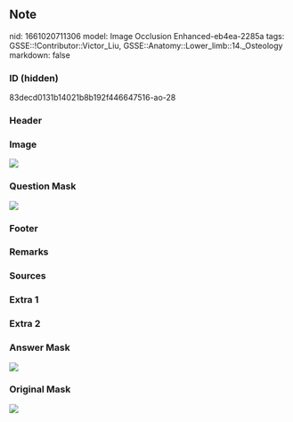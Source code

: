 ## Note
nid: 1661020711306
model: Image Occlusion Enhanced-eb4ea-2285a
tags: GSSE::!Contributor::Victor_Liu, GSSE::Anatomy::Lower_limb::14._Osteology
markdown: false

### ID (hidden)
83decd0131b14021b8b192f446647516-ao-28

### Header


### Image
<img src="tmppmpad434.png">

### Question Mask
<img src="83decd0131b14021b8b192f446647516-ao-28-Q.svg">

### Footer


### Remarks


### Sources


### Extra 1


### Extra 2


### Answer Mask
<img src="83decd0131b14021b8b192f446647516-ao-28-A.svg">

### Original Mask
<img src="83decd0131b14021b8b192f446647516-ao-O.svg">
